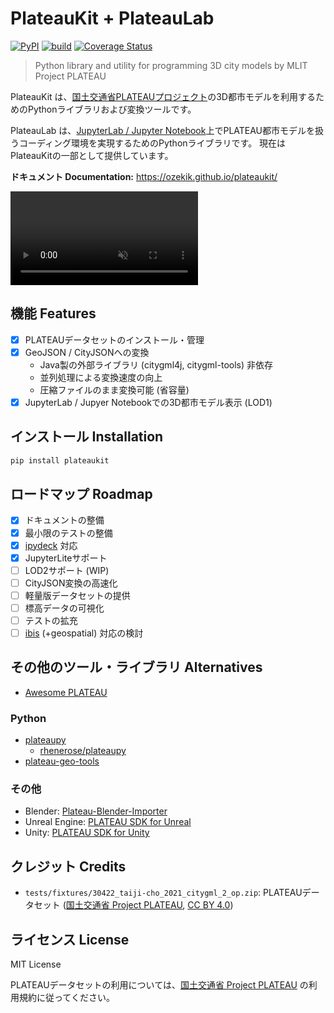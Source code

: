# PlateauKit + PlateauLab

[![PyPI](https://img.shields.io/pypi/v/plateaukit.svg)](https://pypi.org/project/plateaukit/)
[![build](https://github.com/ozekik/plateaukit/actions/workflows/ci.yaml/badge.svg)](https://github.com/ozekik/plateaukit/actions/workflows/ci.yaml)
[![Coverage Status](https://codecov.io/gh/ozekik/plateaukit/branch/master/graph/badge.svg)](https://codecov.io/gh/ozekik/plateaukit)
<!-- [![PyPI downloads](https://img.shields.io/pypi/dm/plateaukit.svg)](https://pypistats.org/packages/plateaukit) -->

> Python library and utility for programming 3D city models by MLIT Project PLATEAU

PlateauKit は、<a href="https://www.mlit.go.jp/plateau/" target="_blank">国土交通省PLATEAUプロジェクト</a>の3D都市モデルを利用するためのPythonライブラリおよび変換ツールです。

PlateauLab は、<a href="https://jupyter.org" target="_blank">JupyterLab / Jupyter Notebook</a>上でPLATEAU都市モデルを扱うコーディング環境を実現するためのPythonライブラリです。 現在はPlateauKitの一部として提供しています。

**ドキュメント Documentation:** <https://ozekik.github.io/plateaukit/>

<div><video controls src="https://github.com/ozekik/plateaukit/assets/32771324/ea02df34-82f9-462a-b2e7-3f71dd3201ea" muted="false"></video></div>

## 機能 Features

- [x] PLATEAUデータセットのインストール・管理
- [x] GeoJSON / CityJSONへの変換
    - Java製の外部ライブラリ (citygml4j, citygml-tools) 非依存
    - 並列処理による変換速度の向上
    - 圧縮ファイルのまま変換可能 (省容量)
- [x] JupyterLab / Jupyer Notebookでの3D都市モデル表示 (LOD1)

## インストール Installation

```sh
pip install plateaukit
```

## ロードマップ Roadmap

- [x] ドキュメントの整備
- [x] 最小限のテストの整備
- [x] [ipydeck](https://github.com/ozekik/ipydeck) 対応
- [x] JupyterLiteサポート
- [ ] LOD2サポート (WIP)
- [ ] CityJSON変換の高速化
- [ ] 軽量版データセットの提供
- [ ] 標高データの可視化
- [ ] テストの拡充
- [ ] [ibis](https://github.com/ibis-project/ibis) (+geospatial) 対応の検討

## その他のツール・ライブラリ Alternatives

- [Awesome PLATEAU](https://japan-opendata.github.io/awesome-plateau/)

### Python

- [plateaupy](https://github.com/AcculusSasao/plateaupy)
  - [rhenerose/plateaupy](https://github.com/rhenerose/plateaupy)
- [plateau-geo-tools](https://github.com/raokiey/plateau-geo-tools)

### その他

- Blender: [Plateau-Blender-Importer](https://github.com/nneri-hin/Plateau-Blender-Importer)
- Unreal Engine: [PLATEAU SDK for Unreal](https://github.com/Project-PLATEAU/PLATEAU-SDK-for-Unreal)
- Unity: [PLATEAU SDK for Unity](https://github.com/Project-PLATEAU/PLATEAU-SDK-for-Unity)

## クレジット Credits

- `tests/fixtures/30422_taiji-cho_2021_citygml_2_op.zip`: PLATEAUデータセット ([国土交通省 Project PLATEAU](https://www.mlit.go.jp/plateau/site-policy/), [CC BY 4.0](https://creativecommons.org/licenses/by/4.0/deed.ja))

## ライセンス License

MIT License

PLATEAUデータセットの利用については、[国土交通省 Project PLATEAU](https://www.mlit.go.jp/plateau/site-policy/) の利用規約に従ってください。
